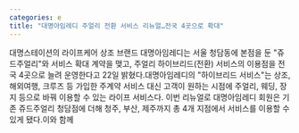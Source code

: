 ```yaml
---
categories: e
title: "대명아임레디 주얼리 전환 서비스 리뉴얼…전국 4곳으로 확대"
---
```

대명스테이션의 라이프케어 상조 브랜드 대명아임레디는 서울 청담동에 본점을 둔 "쥬드주얼리"와 서비스 확대 계약을 맺고, 주얼리 하이브리드(전환) 서비스의 이용점을 전국 4곳으로 늘려 운영한다고 22일 밝혔다.대명아임레디의 "하이브리드 서비스"는 상조, 해외여행, 크루즈 등 가입한 주계약 서비스 대신 고객이 원하는 시점에 주얼리, 웨딩, 장지 등으로 바꿔 이용할 수 있는 라이프 서비스다. 이번 리뉴얼로 대명아임레디 회원은 기존 쥬드주얼리 청담점에 더해 청주, 부산, 제주까지 총 4개 지점에서 서비스를 이용할 수 있게 됐다.이와 함께